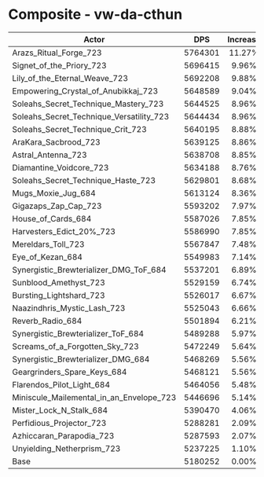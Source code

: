 # Composite - vw-da-cthun
| Actor | DPS | Increase |
|---|:---:|:---:|
|Arazs_Ritual_Forge_723|5764301|11.27%|
|Signet_of_the_Priory_723|5696415|9.96%|
|Lily_of_the_Eternal_Weave_723|5692208|9.88%|
|Empowering_Crystal_of_Anubikkaj_723|5648589|9.04%|
|Soleahs_Secret_Technique_Mastery_723|5644525|8.96%|
|Soleahs_Secret_Technique_Versatility_723|5644434|8.96%|
|Soleahs_Secret_Technique_Crit_723|5640195|8.88%|
|AraKara_Sacbrood_723|5639125|8.86%|
|Astral_Antenna_723|5638708|8.85%|
|Diamantine_Voidcore_723|5634188|8.76%|
|Soleahs_Secret_Technique_Haste_723|5629801|8.68%|
|Mugs_Moxie_Jug_684|5613124|8.36%|
|Gigazaps_Zap_Cap_723|5593202|7.97%|
|House_of_Cards_684|5587026|7.85%|
|Harvesters_Edict_20%_723|5586990|7.85%|
|Mereldars_Toll_723|5567847|7.48%|
|Eye_of_Kezan_684|5549983|7.14%|
|Synergistic_Brewterializer_DMG_ToF_684|5537201|6.89%|
|Sunblood_Amethyst_723|5529159|6.74%|
|Bursting_Lightshard_723|5526017|6.67%|
|Naazindhris_Mystic_Lash_723|5525043|6.66%|
|Reverb_Radio_684|5501894|6.21%|
|Synergistic_Brewterializer_ToF_684|5489288|5.97%|
|Screams_of_a_Forgotten_Sky_723|5472249|5.64%|
|Synergistic_Brewterializer_DMG_684|5468269|5.56%|
|Geargrinders_Spare_Keys_684|5468121|5.56%|
|Flarendos_Pilot_Light_684|5464056|5.48%|
|Miniscule_Mailemental_in_an_Envelope_723|5446696|5.14%|
|Mister_Lock_N_Stalk_684|5390470|4.06%|
|Perfidious_Projector_723|5288281|2.09%|
|Azhiccaran_Parapodia_723|5287593|2.07%|
|Unyielding_Netherprism_723|5237225|1.10%|
|Base|5180252|0.00%|
